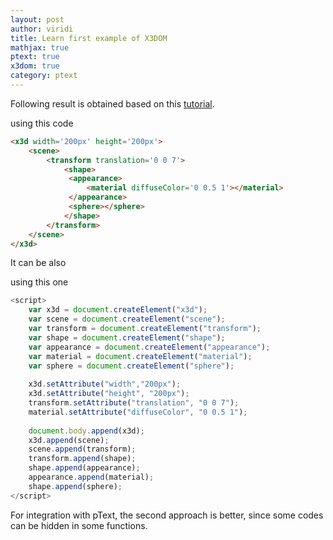 ```yaml
---
layout: post
author: viridi
title: Learn first example of X3DOM
mathjax: true
ptext: true
x3dom: true
category: ptext
---
```

Following result is obtained based on this [tutorial](https://doc.x3dom.org/tutorials/basics/hello/index.html).

<x3d width='200px' height='200px'> 
	<scene> 
		<transform translation='0 0 7'>
			<shape> 
			 <appearance> 
				 <material diffuseColor='0 0.5 1'></material> 
			 </appearance> 
			 <sphere></sphere> 
			</shape> 
		</transform> 
	</scene> 
</x3d> 

using this code

```html
<x3d width='200px' height='200px'> 
	<scene> 
		<transform translation='0 0 7'>
			<shape> 
			 <appearance> 
				 <material diffuseColor='0 0.5 1'></material> 
			 </appearance> 
			 <sphere></sphere> 
			</shape> 
		</transform> 
	</scene> 
</x3d> 
```

It can be also

<script>
	var x3d = document.createElement("x3d");
	var scene = document.createElement("scene");
	var transform = document.createElement("transform");
	var shape = document.createElement("shape");
	var appearance = document.createElement("appearance");
	var material = document.createElement("material");
	var sphere = document.createElement("sphere");
	
	x3d.setAttribute("width","200px");
	x3d.setAttribute("height", "200px");
	transform.setAttribute("translation", "0 0 7");
	material.setAttribute("diffuseColor", "0 0.5 1");
	
	document.body.append(x3d);
	x3d.append(scene);
	scene.append(transform);
	transform.append(shape);
	shape.append(appearance);
	appearance.append(material);
	shape.append(sphere);
</script>

using this one

```javascript
<script>
	var x3d = document.createElement("x3d");
	var scene = document.createElement("scene");
	var transform = document.createElement("transform");
	var shape = document.createElement("shape");
	var appearance = document.createElement("appearance");
	var material = document.createElement("material");
	var sphere = document.createElement("sphere");
	
	x3d.setAttribute("width","200px");
	x3d.setAttribute("height", "200px");
	transform.setAttribute("translation", "0 0 7");
	material.setAttribute("diffuseColor", "0 0.5 1");
	
	document.body.append(x3d);
	x3d.append(scene);
	scene.append(transform);
	transform.append(shape);
	shape.append(appearance);
	appearance.append(material);
	shape.append(sphere);
</script>
```

For integration with pText, the second approach is better, since some codes can be hidden in some functions.